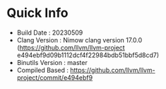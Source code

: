 # Quick Info
* Build Date : 20230509
* Clang Version : Nimow clang version 17.0.0 (https://github.com/llvm/llvm-project e494ebf9d09b1112dcf4f22984bdb51bbf5d8cd7)
* Binutils Version : master
* Compiled Based : https://github.com/llvm/llvm-project/commit/e494ebf9

